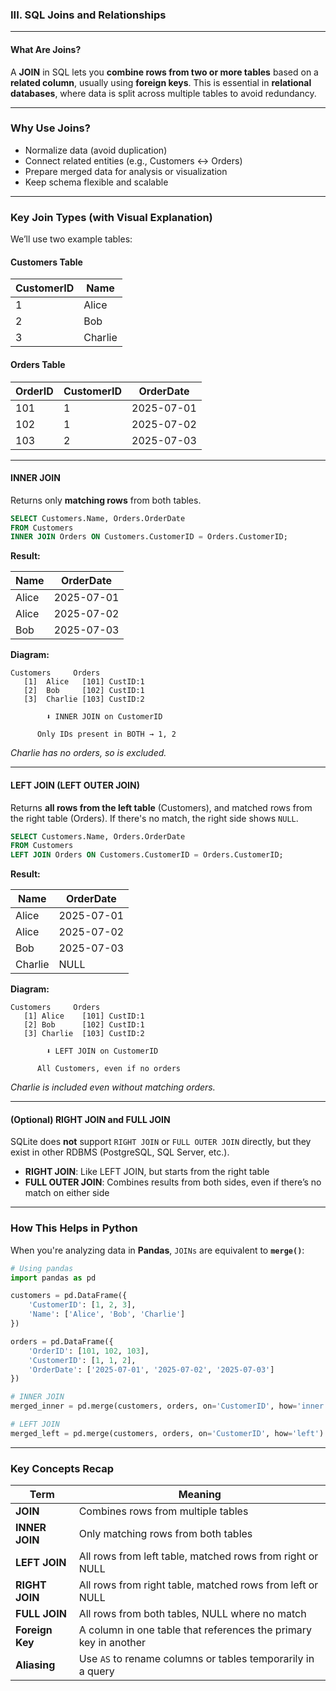 
### **III. SQL Joins and Relationships**

---

#### **What Are Joins?**

A **JOIN** in SQL lets you **combine rows from two or more tables** based on a **related column**, usually using **foreign keys**. This is essential in **relational databases**, where data is split across multiple tables to avoid redundancy.

---

### **Why Use Joins?**

* Normalize data (avoid duplication)
* Connect related entities (e.g., Customers ↔ Orders)
* Prepare merged data for analysis or visualization
* Keep schema flexible and scalable

---

### **Key Join Types (with Visual Explanation)**

We’ll use two example tables:

#### **Customers Table**

| CustomerID | Name    |
| ---------- | ------- |
| 1          | Alice   |
| 2          | Bob     |
| 3          | Charlie |

#### **Orders Table**

| OrderID | CustomerID | OrderDate  |
| ------- | ---------- | ---------- |
| 101     | 1          | 2025-07-01 |
| 102     | 1          | 2025-07-02 |
| 103     | 2          | 2025-07-03 |

---

#### INNER JOIN

Returns only **matching rows** from both tables.

```sql
SELECT Customers.Name, Orders.OrderDate
FROM Customers
INNER JOIN Orders ON Customers.CustomerID = Orders.CustomerID;
```

**Result:**

| Name  | OrderDate  |
| ----- | ---------- |
| Alice | 2025-07-01 |
| Alice | 2025-07-02 |
| Bob   | 2025-07-03 |

**Diagram:**

```
Customers     Orders
   [1]  Alice   [101] CustID:1
   [2]  Bob     [102] CustID:1
   [3]  Charlie [103] CustID:2

        ⬇ INNER JOIN on CustomerID

      Only IDs present in BOTH → 1, 2
```

*Charlie has no orders, so is excluded.*

---

#### LEFT JOIN (LEFT OUTER JOIN)

Returns **all rows from the left table** (Customers), and matched rows from the right table (Orders). If there's no match, the right side shows `NULL`.

```sql
SELECT Customers.Name, Orders.OrderDate
FROM Customers
LEFT JOIN Orders ON Customers.CustomerID = Orders.CustomerID;
```

**Result:**

| Name    | OrderDate  |
| ------- | ---------- |
| Alice   | 2025-07-01 |
| Alice   | 2025-07-02 |
| Bob     | 2025-07-03 |
| Charlie | NULL       |

**Diagram:**

```
Customers     Orders
   [1] Alice    [101] CustID:1
   [2] Bob      [102] CustID:1
   [3] Charlie  [103] CustID:2

        ⬇ LEFT JOIN on CustomerID

      All Customers, even if no orders
```

*Charlie is included even without matching orders.*

---

#### (Optional)  RIGHT JOIN and FULL JOIN

SQLite does **not** support `RIGHT JOIN` or `FULL OUTER JOIN` directly, but they exist in other RDBMS (PostgreSQL, SQL Server, etc.).

* **RIGHT JOIN**: Like LEFT JOIN, but starts from the right table
* **FULL OUTER JOIN**: Combines results from both sides, even if there’s no match on either side

---

###  **How This Helps in Python**

When you're analyzing data in **Pandas**, `JOINs` are equivalent to **`merge()`**:

```python
# Using pandas
import pandas as pd

customers = pd.DataFrame({
    'CustomerID': [1, 2, 3],
    'Name': ['Alice', 'Bob', 'Charlie']
})

orders = pd.DataFrame({
    'OrderID': [101, 102, 103],
    'CustomerID': [1, 1, 2],
    'OrderDate': ['2025-07-01', '2025-07-02', '2025-07-03']
})

# INNER JOIN
merged_inner = pd.merge(customers, orders, on='CustomerID', how='inner')

# LEFT JOIN
merged_left = pd.merge(customers, orders, on='CustomerID', how='left')
```

---

### Key Concepts Recap

| Term            | Meaning                                                          |
| --------------- | ---------------------------------------------------------------- |
| **JOIN**        | Combines rows from multiple tables                               |
| **INNER JOIN**  | Only matching rows from both tables                              |
| **LEFT JOIN**   | All rows from left table, matched rows from right or NULL        |
| **RIGHT JOIN**  | All rows from right table, matched rows from left or NULL        |
| **FULL JOIN**   | All rows from both tables, NULL where no match                   |
| **Foreign Key** | A column in one table that references the primary key in another |
| **Aliasing**    | Use `AS` to rename columns or tables temporarily in a query      |

